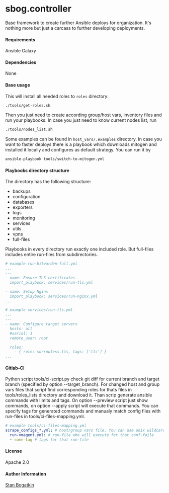 sbog.controller
===============

Base framework to create further Ansible deploys for organization. It's nothing
more but just a carcass to further developing deployments.

#### Requirements

Ansible Galaxy

#### Dependencies

None

#### Base usage

This will install all needed roles to `roles` directory:

```bash
./tools/get-roles.sh
```

Then you just need to create according group/host vars, inventory files and run
your playbooks.
In case you just need to know current nodes list, run

```bash
./tools/nodes_list.sh
```

Some examples can be found in `host_vars/.examples` directory.
In case you want to faster deploys there is a playbook which downloads mitogen
and installed it locally and configures as default strategy. You can run it by

```bash
ansible-playbook tools/switch-to-mitogen.yml
```

#### Playbooks directory structure
The directory has the following structure:
- backups
- configuration
- databases
- exporters
- logs
- monitoring
- services
- utils
- vpns
- full-files

Playbooks in every directory run exactly one included role. But full-files includes entire run-files from subdirectories.

```yaml
# example run-bitwarden-full.yml
...
---
- name: Ensure TLS certificates
  import_playbook: services/run-tls.yml

- name: Setup Nginx
  import_playbook: services/run-nginx.yml
...
```
```yaml
# example services/run-tls.yml
...
---
- name: Configure target servers
  hosts: all
  #serial: 1
  remote_user: root

  roles:
    - { role: sorrowless.tls, tags: ['tls'] }
...
```

#### Gitlab-CI

Python script tools/ci-script.py check git diff for current branch and target branch (specified by option --target_branch). For changed host and group vars files that script find corresponding roles for thats files in tools/roles_lists directory and download it. Than scrip generate ansible commands with limits and tags. On option --preview script just show commands, on option --apply script will execute that commands. You can specify tags for generated commands and manualy match config files with run-files in tools/ci-files-mapping.yml.

```yaml
# example tools/ci-files-mapping.yml
scrape_configs_*.yml: # host/group vars file. You can use unix wildcards in conf-files names
  run-vmagent.yml: # run-file who will execute for that conf-faile
  - some-tag # tags for that run-file
```

#### License

Apache 2.0

#### Author Information

[Stan Bogatkin](https://sbog.org)
